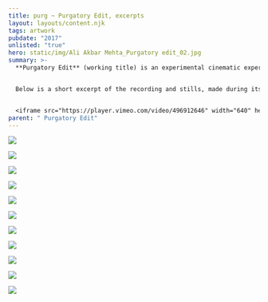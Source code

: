 ```yaml
---
title: purg ~ Purgatory Edit, excerpts
layout: layouts/content.njk
tags: artwork
pubdate: "2017"
unlisted: "true"
hero: static/img/Ali Akbar Mehta_Purgatory edit_02.jpg
summary: >-
  **Purgatory Edit** (working title) is an experimental cinematic experience. 


  Below is a short excerpt of the recording and stills, made during its initial prototyping.


  <iframe src="https://player.vimeo.com/video/496912646" width="640" height="360" frameborder="0" allow="autoplay; fullscreen" allowfullscreen></iframe>
parent: " Purgatory Edit"
---
```

![](static/img/ali-akbar-mehta-purgatory-edit-01.jpg)

![](static/img/ali-akbar-mehta-purgatory-edit-02.jpg)

![](static/img/ali-akbar-mehta-purgatory-edit-03.jpg)

![](static/img/ali-akbar-mehta-purgatory-edit-04.jpg)

![](static/img/ali-akbar-mehta-purgatory-edit-05.jpg)

![](static/img/ali-akbar-mehta-purgatory-edit-06.jpg)

![](static/img/ali-akbar-mehta-purgatory-edit-07.jpg)

![](static/img/ali-akbar-mehta-purgatory-edit-08.jpg)

![](static/img/ali-akbar-mehta-purgatory-edit-09.jpg)

![](static/img/ali-akbar-mehta-purgatory-edit-11.jpg)

![](static/img/ali-akbar-mehta-purgatory-edit-12.jpg)